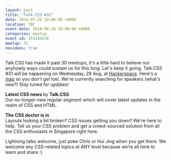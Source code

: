 ```yaml
---
layout: post
title: "Talk.CSS #31"
date: 2018-07-26 19:00:00 +0800
location: TBC
event-date: 2018-08-29 19:00:00 +0800
categories: meetup
event-id: 253149238
meetup: 31
novideos: true
---
```

Talk.CSS has made it past 30 meetups, it's a little hard to believe our anyhowly ways could sustain us for this long. Let's keep it going. Talk.CSS #31 will be happening on Wednesday, 29 Aug, at [Hackerspace](https://hackerspace.sg/). Here's a [map](https://www.google.com/maps/place/HackerspaceSG/@1.3103984,103.8602843,17z/data=!3m1!4b1!4m5!3m4!1s0x31da19c97c42f525:0x26d1643c9443eec1!8m2!3d1.310393!4d103.862473) so you don't get lost. We're currently searching for speakers (what's new?) Stay tuned for updates!

**Latest CSS news** by **Talk.CSS**  
Our no-longer-new regular segment which will cover latest updates in the realm of CSS and HTML.

**The CSS doctor is in**  
Layouts looking a bit broken? CSS issues getting you down? We're here to help. Tell us your CSS problem and get a crowd-sourced solution from all the CSS enthusiasts in Singapore right here.

Lightning talks welcome, just poke Chris or Hui Jing when you get there. We welcome any CSS-related topics at ANY level because we’re all here to learn and share :)
